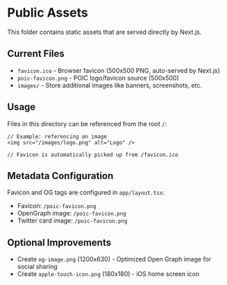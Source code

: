 # Public Assets

This folder contains static assets that are served directly by Next.js.

## Current Files

- `favicon.ico` - Browser favicon (500x500 PNG, auto-served by Next.js)
- `poic-favicon.png` - POIC logo/favicon source (500x500)
- `images/` - Store additional images like banners, screenshots, etc.

## Usage

Files in this directory can be referenced from the root `/`:

```tsx
// Example: referencing an image
<img src="/images/logo.png" alt="Logo" />

// Favicon is automatically picked up from /favicon.ico
```

## Metadata Configuration

Favicon and OG tags are configured in `app/layout.tsx`:
- Favicon: `/poic-favicon.png`
- OpenGraph image: `/poic-favicon.png`
- Twitter card image: `/poic-favicon.png`

## Optional Improvements

- Create `og-image.png` (1200x630) - Optimized Open Graph image for social sharing
- Create `apple-touch-icon.png` (180x180) - iOS home screen icon
